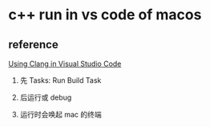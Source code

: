 # c++ run in vs code of macos

## reference

[Using Clang in Visual Studio Code](https://code.visualstudio.com/docs/cpp/config-clang-mac)

1. 先 Tasks: Run Build Task
2. 后运行或 debug

3. 运行时会唤起 mac 的终端
